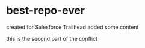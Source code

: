 # best-repo-ever
created for Salesforce Trailhead
added some content


this is the second part of the conflict

